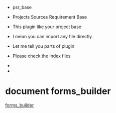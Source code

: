 * psr_base
* Projects Sources Requirement Base



* This plugin like your project base
* I mean you can import any file directly



* Let me tell you parts of plugin
* Please check the index files

*
*

# document forms_builder
[forms_builder](https://github.com/plugcreator2002/psr_base/blob/main/lib/plugin_emulators/forms_builder/document.md)

